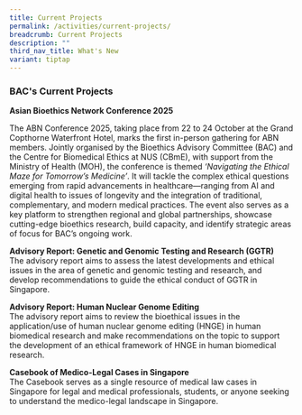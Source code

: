 ```yaml
---
title: Current Projects
permalink: /activities/current-projects/
breadcrumb: Current Projects
description: ""
third_nav_title: What's New
variant: tiptap
---
```

<h3>BAC's Current Projects</h3>
<p><strong>Asian Bioethics Network Conference 2025</strong>
</p>
<p>The ABN Conference 2025, taking place from 22 to 24 October at the Grand
Copthorne Waterfront Hotel, marks the first in-person gathering for ABN
members. Jointly organised by the Bioethics Advisory Committee (BAC) and
the Centre for Biomedical Ethics at NUS (CBmE), with support from the Ministry
of Health (MOH), the conference is themed&nbsp;<em>‘Navigating the Ethical Maze for Tomorrow’s Medicine’</em>.
It will tackle the complex ethical questions emerging from rapid advancements
in healthcare—ranging from AI and digital health to issues of longevity
and the integration of traditional, complementary, and modern medical practices.
The event also serves as a key platform to strengthen regional and global
partnerships, showcase cutting-edge bioethics research, build capacity,
and identify strategic areas of focus for BAC’s ongoing work.</p>
<p></p>
<p><strong>Advisory Report: Genetic and Genomic Testing and Research (GGTR) </strong>
<br>The advisory report aims to assess the latest developments and ethical
issues in the area of genetic and genomic testing and research, and develop
recommendations to guide the ethical conduct of GGTR in Singapore.</p>
<p><strong>Advisory Report: Human Nuclear Genome Editing</strong>
<br>The advisory report aims to review the bioethical issues in the application/use
of human nuclear genome editing (HNGE) in human biomedical research and
make recommendations on the topic to support the development of an ethical
framework of HNGE in human biomedical research.</p>
<p><strong>Casebook of Medico-Legal Cases in Singapore</strong>
<br>The Casebook serves as a single resource of medical law cases in Singapore
for legal and medical professionals, students, or anyone seeking to understand
the medico-legal landscape in Singapore.</p>
<p></p>